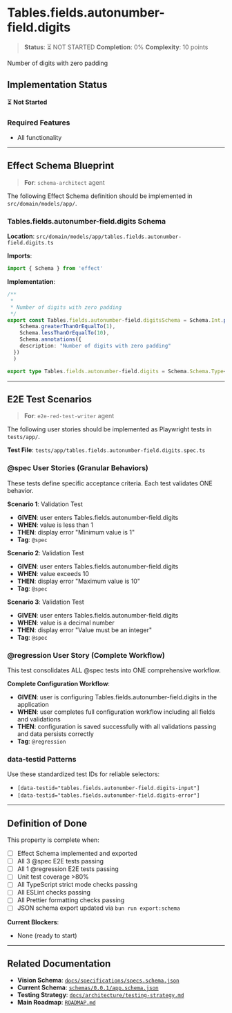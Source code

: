 # Tables.fields.autonumber-field.digits

> **Status**: ⏳ NOT STARTED
> **Completion**: 0%
> **Complexity**: 10 points

Number of digits with zero padding

## Implementation Status

⏳ **Not Started**

### Required Features

- All functionality

---

## Effect Schema Blueprint

> **For**: `schema-architect` agent

The following Effect Schema definition should be implemented in `src/domain/models/app/`.

### Tables.fields.autonumber-field.digits Schema

**Location**: `src/domain/models/app/tables.fields.autonumber-field.digits.ts`

**Imports**:

```typescript
import { Schema } from 'effect'
```

**Implementation**:

```typescript
/**
 *
 * Number of digits with zero padding
 */
export const Tables.fields.autonumber-field.digitsSchema = Schema.Int.pipe(
    Schema.greaterThanOrEqualTo(1),
    Schema.lessThanOrEqualTo(10),
    Schema.annotations({
    description: "Number of digits with zero padding"
  })
  )

export type Tables.fields.autonumber-field.digits = Schema.Schema.Type<typeof Tables.fields.autonumber-field.digitsSchema>
```

---

## E2E Test Scenarios

> **For**: `e2e-red-test-writer` agent

The following user stories should be implemented as Playwright tests in `tests/app/`.

**Test File**: `tests/app/tables.fields.autonumber-field.digits.spec.ts`

### @spec User Stories (Granular Behaviors)

These tests define specific acceptance criteria. Each test validates ONE behavior.

**Scenario 1**: Validation Test

- **GIVEN**: user enters Tables.fields.autonumber-field.digits
- **WHEN**: value is less than 1
- **THEN**: display error "Minimum value is 1"
- **Tag**: `@spec`

**Scenario 2**: Validation Test

- **GIVEN**: user enters Tables.fields.autonumber-field.digits
- **WHEN**: value exceeds 10
- **THEN**: display error "Maximum value is 10"
- **Tag**: `@spec`

**Scenario 3**: Validation Test

- **GIVEN**: user enters Tables.fields.autonumber-field.digits
- **WHEN**: value is a decimal number
- **THEN**: display error "Value must be an integer"
- **Tag**: `@spec`

### @regression User Story (Complete Workflow)

This test consolidates ALL @spec tests into ONE comprehensive workflow.

**Complete Configuration Workflow**:

- **GIVEN**: user is configuring Tables.fields.autonumber-field.digits in the application
- **WHEN**: user completes full configuration workflow including all fields and validations
- **THEN**: configuration is saved successfully with all validations passing and data persists correctly
- **Tag**: `@regression`

### data-testid Patterns

Use these standardized test IDs for reliable selectors:

- `[data-testid="tables.fields.autonumber-field.digits-input"]`
- `[data-testid="tables.fields.autonumber-field.digits-error"]`

---

## Definition of Done

This property is complete when:

- [ ] Effect Schema implemented and exported
- [ ] All 3 @spec E2E tests passing
- [ ] All 1 @regression E2E tests passing
- [ ] Unit test coverage >80%
- [ ] All TypeScript strict mode checks passing
- [ ] All ESLint checks passing
- [ ] All Prettier formatting checks passing
- [ ] JSON schema export updated via `bun run export:schema`

**Current Blockers**:

- None (ready to start)

---

## Related Documentation

- **Vision Schema**: [`docs/specifications/specs.schema.json`](../specs.schema.json)
- **Current Schema**: [`schemas/0.0.1/app.schema.json`](../../schemas/0.0.1/app.schema.json)
- **Testing Strategy**: [`docs/architecture/testing-strategy.md`](../../architecture/testing-strategy.md)
- **Main Roadmap**: [`ROADMAP.md`](../../../ROADMAP.md)
